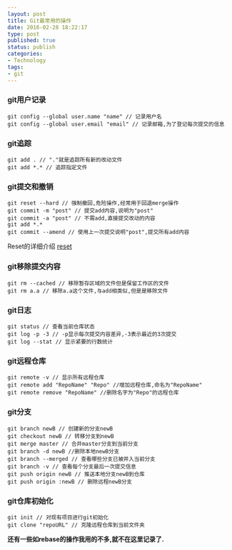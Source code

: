 ```yaml
---
layout: post
title: Git最常用的操作
date: 2016-02-28 18:22:17
type: post
published: true
status: publish
categories:
- Technology
tags:
- git
---
```


### git用户记录
```
git config --global user.name "name" // 记录用户名
git config --global user.email "email" // 记录邮箱,为了登记每次提交的信息
```

### git追踪
```
git add . // "."就是追踪所有新的改动文件
git add *.* // 追踪指定文件
```

### git提交和撤销
```
git reset --hard // 强制撤回,危险操作,经常用于回退merge操作
git commit -m "post" // 提交add内容,说明为"post"
git commit -a "post" // 不需add,直接提交改动的内容
git add *.*
git commit --amend // 使用上一次提交说明"post",提交所有add内容
```
Reset的详细介绍
[reset](https://git-scm.com/book/zh/v2/Git-%E5%B7%A5%E5%85%B7-%E9%87%8D%E7%BD%AE%E6%8F%AD%E5%AF%86)

### git移除提交内容
```
git rm --cached // 移除暂存区域的文件但是保留工作区的文件
git rm a.a // 移除a.a这个文件,与add相类似,但是是移除文件
```

### git日志
```
git status // 查看当前仓库状态
git log -p -3 // -p显示每次提交内容差异,-3表示最近的3次提交
git log --stat // 显示紧要的行数统计
```

### git远程仓库
```
git remote -v // 显示所有远程仓库
git remote add "RepoName" "Repo" //增加远程仓库,命名为"RepoName"
git remote remove "RepoName" //删除名字为"Repo"的远程仓库
```

### git分支
```
git branch newB // 创建新的分支newB
git checkout newB // 转移分支到newB
git merge master // 合并master分支到当前分支
git branch -d newB //删除本地newB分支
git branch --merged // 查看哪些分支已被并入当前分支
git branch -v // 查看每个分支最后一次提交信息
git push origin newB // 推送本地分支newB到仓库
git push origin :newB // 删除远程newB分支
```

### git仓库初始化
```
git init // 对现有项目进行git初始化
git clone "repoURL" // 克隆远程仓库到当前文件夹
```
**还有一些如rebase的操作我用的不多,就不在这里记录了.**





